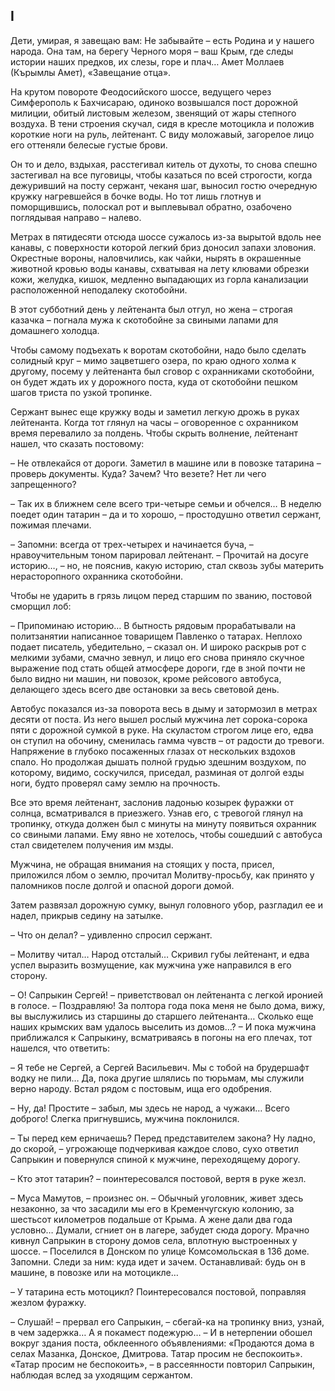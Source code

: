 ## I

Дети, умирая, я завещаю вам: Не забывайте – есть Родина и у нашего народа.
Она там, на берегу Черного моря – ваш Крым, где следы истории наших предков, их слезы, горе и плач…
Амет Моллаев (Кърымлы Амет), «Завещание отца».

На крутом повороте Феодосийского шоссе, ведущего через Симферополь к Бахчисараю, одиноко возвышался пост дорожной милиции, обитый листовым железом, звенящий от жары степного воздуха.
В тени строения скучал, сидя в кресле мотоцикла и положив короткие ноги на руль, лейтенант.
С виду моложавый, загорелое лицо его оттеняли белесые густые брови.

Он то и дело, вздыхая, расстегивал китель от духоты, то снова спешно застегивал на все пуговицы, чтобы казаться по всей строгости, когда дежуривший на посту сержант, чеканя шаг, выносил гостю очередную кружку нагревшейся в бочке воды.
Но тот лишь глотнув и поморщившись, полоскал рот и выплевывал обратно, озабочено поглядывая направо – налево.

Метрах в пятидесяти отсюда шоссе сужалось из-за вырытой вдоль нее канавы, с поверхности которой легкий бриз доносил запахи зловония.
Окрестные вороны, наловчились, как чайки, нырять в окрашенные животной кровью воды канавы, схватывая на лету клювами обрезки кожи, желудка, кишок, медленно выпадающих из горла канализации расположенной неподалеку скотобойни.

В этот субботний день у лейтенанта был отгул, но жена – строгая казачка – погнала мужа к скотобойне за свиными лапами для домашнего холодца.

Чтобы самому подъехать к воротам скотобойни, надо было сделать солидный круг – мимо зацветшего озера, по краю одного холма к другому, посему у лейтенанта был сговор с охранниками скотобойни, он будет ждать их у дорожного поста, куда от скотобойни пешком шагов триста по узкой тропинке.

Сержант вынес еще кружку воды и заметил легкую дрожь в руках лейтенанта.
Когда тот глянул на часы – оговоренное с охранником время перевалило за полдень.
Чтобы скрыть волнение, лейтенант нашел, что сказать постовому:

– Не отвлекайся от дороги.
Заметил в машине или в повозке татарина – проверь документы.
Куда?
Зачем?
Что везете?
Нет ли чего запрещенного?

– Так их в ближнем селе всего три-четыре семьи и обчелся…
В неделю поедет один татарин – да и то хорошо, – простодушно ответил сержант, пожимая плечами.

– Запомни: всегда от трех-четырех и начинается буча, – нравоучительным тоном парировал лейтенант.
– Прочитай на досуге историю…, – но, не пояснив, какую историю, стал сквозь зубы материть нерасторопного охранника скотобойни.

Чтобы не ударить в грязь лицом перед старшим по званию, постовой сморщил лоб:

– Припоминаю историю…
В бытность рядовым прорабатывали на политзанятии написанное товарищем Павленко о татарах.
Неплохо подает писатель, убедительно, – сказал он.
И широко раскрыв рот с мелкими зубами, смачно зевнул, и лицо его снова приняло скучное выражение под стать общей атмосфере дороги, где в зной почти не было видно ни машин, ни повозок, кроме рейсового автобуса, делающего здесь всего две остановки за весь световой день.

Автобус показался из-за поворота весь в дыму и затормозил в метрах десяти от поста.
Из него вышел рослый мужчина лет сорока-сорока пяти с дорожной сумкой в руке.
На скуластом строгом лице его, едва он ступил на обочину, сменилась гамма чувств – от радости до тревоги.
Напряжение в глубоко посаженных глазах от нескольких вздохов спало.
Но продолжая дышать полной грудью здешним воздухом, по которому, видимо, соскучился, приседал, разминая от долгой езды ноги, будто проверял саму землю на прочность.

Все это время лейтенант, заслонив ладонью козырек фуражки от солнца, всматривался в приезжего.
Узнав его, с тревогой глянул на тропинку, откуда должен был с минуты на минуту появиться охранник со свиными лапами.
Ему явно не хотелось, чтобы сошедший с автобуса стал свидетелем получения им мзды.

Мужчина, не обращая внимания на стоящих у поста, присел, приложился лбом о землю, прочитал Молитву-просьбу, как принято у паломников после долгой и опасной дороги домой.

Затем развязал дорожную сумку, вынул головного убор, разгладил ее и надел, прикрыв седину на затылке.

– Что он делал? – удивленно спросил сержант.

– Молитву читал…
Народ отсталый…
Скривил губы лейтенант, и едва успел выразить возмущение, как мужчина уже направился в его сторону.

– О! Сапрыкин Сергей! – приветствовал он лейтенанта с легкой иронией в голосе.
– Поздравляю!
За полтора года пока меня не было дома, вижу, вы выслужились из старшины до старшего лейтенанта…
Сколько еще наших крымских вам удалось выселить из домов…?
– И пока мужчина приближался к Сапрыкину, всматриваясь в погоны на его плечах, тот нашелся, что ответить:

– Я тебе не Сергей, а Сергей Васильевич.
Мы с тобой на брудершафт водку не пили…
Да, пока другие шлялись по тюрьмам, мы служили верно народу.
Встал рядом с постовым, ища его одобрения.

– Ну, да!
Простите – забыл, мы здесь не народ, а чужаки…
Всего доброго!
Слегка пригнувшись, мужчина поклонился.

– Ты перед кем ерничаешь?
Перед представителем закона?
Ну ладно, до скорой, – угрожающе подчеркивая каждое слово, сухо ответил Сапрыкин и повернулся спиной к мужчине, переходящему дорогу.

– Кто этот татарин? – поинтересовался постовой, вертя в руке жезл.

– Муса Мамутов, – произнес он.
– Обычный уголовник, живет здесь незаконно, за что засадили мы его в Кременчугскую колонию, за шестьсот километров подальше от Крыма.
А жене дали два года условно…
Думали, сгниет он в лагере, забудет сюда дорогу.
Мрачно кивнул Сапрыкин в сторону домов села, вплотную выстроенных у шоссе.
– Поселился в Донском по улице Комсомольская в 136 доме.
Запомни.
Следи за ним: куда идет и зачем.
Останавливай: будь он в машине, в повозке или на мотоцикле…

– У татарина есть мотоцикл?
Поинтересовался постовой, поправляя жезлом фуражку.

– Слушай! – прервал его Сапрыкин, – сбегай-ка на тропинку вниз, узнай, в чем задержка…
А я покамест подежурю…
– И в нетерпении обошел вокруг здания поста, обклеенного объявлениями: «Продаются дома в селах Мазанка, Донское, Дмитрова.
Татар просим не беспокоить».
«Татар просим не беспокоить», – в рассеянности повторил Сапрыкин, наблюдая вслед за уходящим сержантом.
